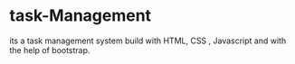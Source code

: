 # task-Management
its a task management system build with HTML, CSS , Javascript and with the help of bootstrap.
